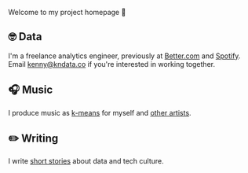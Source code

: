 Welcome to my project homepage :wave:

## :nerd_face: Data
I'm a freelance analytics engineer, previously at [Better.com](better.com) and [Spotify](spotify.com). Email kenny@kndata.co if you're interested in working together.

## :headphones: Music
I produce music as [k-means](https://soundcloud.com/kmeansbusiness) for myself and [other artists](https://levelmusic.lnk.to/3TYHuy).

## :pencil2: Writing
I write [short stories](https://kleandata.substack.com/) about data and tech culture.
